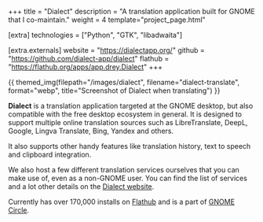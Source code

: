 +++
title = "Dialect"
description = "A translation application built for GNOME that I co-maintain."
weight = 4
template="project_page.html"

[extra]
technologies = ["Python", "GTK", "libadwaita"]

[extra.externals]
website = "https://dialectapp.org/"
github = "https://github.com/dialect-app/dialect"
flathub = "https://flathub.org/apps/app.drey.Dialect"
+++

{{ themed_img(filepath="/images/dialect", filename="dialect-translate", format="webp", title="Screenshot of Dialect when translating") }}

**Dialect** is a translation application targeted at the GNOME desktop, but also compatible with the free desktop ecosystem in general. It is designed to support multiple online translation sources such as LibreTranslate, DeepL, Google, Lingva Translate, Bing, Yandex and others.

It also supports other handy features like translation history, text to speech and clipboard integration.

We also host a few different translation services ourselves that you can make use of, even as a non-GNOME user. You can find the list of services and a lot other details on the [Dialect website](https://dialectapp.org).

Currently has over 170,000 installs on [Flathub](https://flathub.org/apps/dev.mufeed.Wordbook/) and is a part of [GNOME Circle](https://apps.gnome.org/Dialect/).
